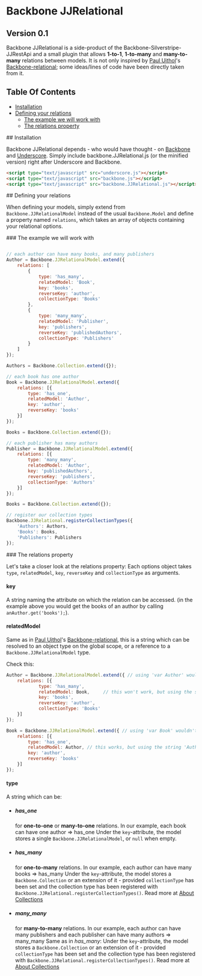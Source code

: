 # Backbone JJRelational

## Version 0.1


Backbone JJRelational is a side-product of the Backbone-Silverstripe-JJRestApi and a small plugin that allows __1-to-1__, __1-to-many__ and __many-to-many__ relations between models.
It is not only inspired by [Paul Uithol](https://github.com/PaulUithol)'s [Backbone-relational](https://github.com/PaulUithol/Backbone-relational); some ideas/lines of code have been directly taken from it.


## Table Of Contents

- [Installation](#installation)
- [Defining your relations](#defining-relations)
	- [The example we will work with](#our-example)
	- [The relations property](#the-relations-property)

<a name="installation" />
## Installation

Backbone JJRelational depends  - who would have thought - on [Backbone](https://github.com/documentcloud/backbone) and [Underscore](https://github.com/documentcloud/underscore).
Simply include backbone.JJRelational.js (or the minified version) right after Underscore and Backbone.

```html
<script type="text/javascript" src="underscore.js"></script>
<script type="text/javascript" src="backbone.js"></script>
<script type="text/javascript" src="backbone.JJRelational.js"></script>
```


<a name="defining-relations" />
## Defining your relations

When defining your models, simply extend from `Backbone.JJRelationalModel` instead of the usual `Backbone.Model` and define a property named `relations`, which takes an array of objects containing your relational options.

<a name="our-example" />
### The example we will work with


```javascript

// each author can have many books, and many publishers
Author = Backbone.JJRelationalModel.extend({
	relations: [
		{
			type: 'has_many',
			relatedModel: 'Book',
			key: 'books',
			reverseKey: 'author',
			collectionType: 'Books'
		},
		{
			type: 'many_many',
			relatedModel: 'Publisher',
			key: 'publishers',
			reverseKey: 'publishedAuthors',
			collectionType: 'Publishers'
		}
	]
});

Authors = Backbone.Collection.extend({});

// each book has one author
Book = Backbone.JJRelationalModel.extend({
	relations: [{
		type: 'has_one',
		relatedModel: 'Author',
		key: 'author',
		reverseKey: 'books'
	}]
});

Books = Backbone.Collection.extend({});

// each publisher has many authors
Publisher = Backbone.JJRelationalModel.extend({
	relations: [{
		type: 'many_many',
		relatedModel: 'Author',
		key: 'publishedAuthors',
		reverseKey: 'publishers',
		collectionType: 'Authors'
	}]
});

Books = Backbone.Collection.extend({});

// register our collection types
Backbone.JJRelational.registerCollectionTypes({
	'Authors': Authors,
	'Books': Books,
	'Publishers': Publishers
});


```

<a name="relations-property	" />
### The relations property

Let's take a closer look at the relations property: Each options object takes `type`, `relatedModel`, `key`, `reverseKey` and `collectionType` as arguments.

#### key
A string naming the attribute on which the relation can be accessed. (in the example above you would get the books of an author by calling `anAuthor.get('books');`).

#### relatedModel
Same as in [Paul Uithol](https://github.com/PaulUithol)'s [Backbone-relational](https://github.com/PaulUithol/Backbone-relational), this is a string which can be resolved to an object type on the global scope, or a reference to a `Backbone.JJRelationalModel` type.

Check this:

```javascript
Author = Backbone.JJRelationalModel.extend({ // using 'var Author' would work in this case
	relations: [{
			type: 'has_many',
			relatedModel: Book,		// this won't work, but using the string 'Book' will
			key: 'books',
			reverseKey: 'author',
			collectionType: 'Books'
	}]
});

Book = Backbone.JJRelationalModel.extend({ // using 'var Book' wouldn't work in this case
	relations: [{
		type: 'has_one',
		relatedModel: Author, // this works, but using the string 'Author' would work as well
		key: 'author',
		reverseKey: 'books'
	}]
});
```


#### type
A string which can be:

* ##### has_one
	for __one-to-one__ or __many-to-one__ relations. In our example, each book can have one author => has_one
	Under the `key`-attribute, the model stores a single `Backbone.JJRelationalModel`, or `null` when empty.
	
	
* ##### has_many
	for __one-to-many__ relations. In our example, each author can have many books => has_many
	Under the `key`-attribute, the model stores a `Backbone.Collection` or an extension of it - provided `collectionType` has been set and the collection type has been registered with `Backbone.JJRelational.registerCollectionTypes()`. Read more at [About Collections](#about-collections)
	
* ##### many_many
	for __many-to-many__ relations. In our example, each author can have many publishers and each publisher can have many authors => many_many
	Same as in _has_many_: Under the `key`-attribute, the model stores a `Backbone.Collection` or an extension of it - provided `collectionType` has been set and the collection type has been registered with `Backbone.JJRelational.registerCollectionTypes()`. Read more at [About Collections](#about-collections)



